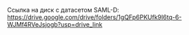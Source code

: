 Ccылка на диск с датасетом SAML-D: https://drive.google.com/drive/folders/1gQFp6PKUfk9I6tq-6-WJMf4RVeJsjogb?usp=drive_link
